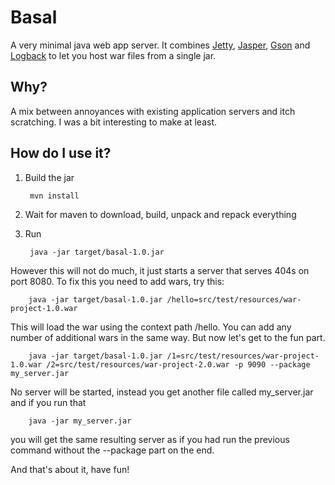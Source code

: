 Basal
=====
A very minimal java web app server. It combines [Jetty](http://jetty.codehaus.org/jetty/), [Jasper](http://tomcat.apache.org/tomcat-6.0-doc/jasper-howto.html), [Gson](http://code.google.com/p/google-gson/) and [Logback](http://logback.qos.ch/) to let you host war files from a single jar.

Why?
----
A mix between annoyances with existing application servers and itch scratching. I was a bit interesting to make at least.

How do I use it?
----------------
1. Build the jar

        mvn install
2. Wait for maven to download, build, unpack and repack everything
3. Run

        java -jar target/basal-1.0.jar

However this will not do much, it just starts a server that serves 404s on port 8080. To fix this you need to add wars, try this:

        java -jar target/basal-1.0.jar /hello=src/test/resources/war-project-1.0.war

This will load the war using the context path /hello. You can add any number of additional wars in the same way. But now let's get to the fun part.

        java -jar target/basal-1.0.jar /1=src/test/resources/war-project-1.0.war /2=src/test/resources/war-project-2.0.war -p 9090 --package my_server.jar

No server will be started, instead you get another file called my_server.jar and if you run that

        java -jar my_server.jar

you will get the same resulting server as if you had run the previous command without the --package part on the end.

And that's about it, have fun!
